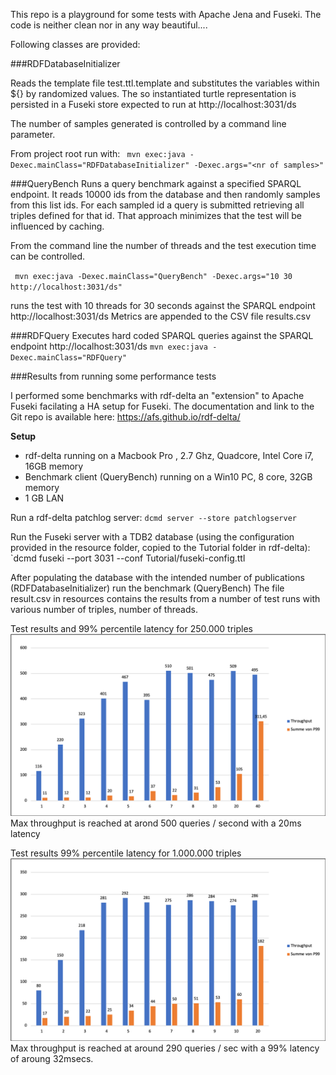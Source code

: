 This repo is a playground for some tests with Apache Jena and Fuseki.
The code is neither clean nor in any way beautiful....

Following classes are provided:

###RDFDatabaseInitializer

Reads the template file test.ttl.template and substitutes the variables within ${} by randomized values.
The so instantiated turtle representation is persisted in a Fuseki store expected to run at http://localhost:3031/ds

The number of samples generated is controlled by a command line parameter.

From project root run with: 
` mvn exec:java -Dexec.mainClass="RDFDatabaseInitializer" -Dexec.args="<nr of samples>"` 

###QueryBench
Runs a query benchmark against a specified SPARQL endpoint.
It reads 10000 ids from the database and then randomly samples from this list ids. For each sampled id a query is submitted retrieving all triples defined for that id.
That approach minimizes that the test will be influenced by caching.

From the command line the number of threads and the test execution time can be controlled.

` mvn exec:java -Dexec.mainClass="QueryBench" -Dexec.args="10 30 http://localhost:3031/ds"` 

runs the test with 10 threads for 30 seconds against the SPARQL endpoint http://localhost:3031/ds
Metrics are appended to the CSV file results.csv

###RDFQuery
Executes hard coded SPARQL queries against the SPARQL endpoint http://localhost:3031/ds
`mvn exec:java -Dexec.mainClass="RDFQuery" `

###Results from running some performance tests

I performed some benchmarks with rdf-delta an "extension" to Apache Fuseki facilating a HA setup for Fuseki.
The documentation and link to the Git repo is available here: https://afs.github.io/rdf-delta/

**Setup**
- rdf-delta running on a Macbook Pro , 2.7 Ghz, Quadcore, Intel Core i7, 16GB memory
- Benchmark client (QueryBench) running on a Win10 PC, 8 core, 32GB memory
- 1 GB LAN

Run a rdf-delta patchlog server:
`dcmd server --store patchlogserver`

Run the Fuseki server with a TDB2 database (using the configuration provided in the resource folder, copied to the Tutorial folder in rdf-delta): `dcmd fuseki --port 3031 --conf Tutorial/fuseki-config.ttl 

After populating the database with the intended number of publications (RDFDatabaseInitializer) run the benchmark (QueryBench)
The file result.csv in resources contains the results from a number of test runs with various number of triples, number of threads.

Test results and 99% percentile latency for 250.000 triples
![Throughput and for 250000 triples](resources/results_250k.png "Throughpt for 250.000 triples")
Max throughput is reached at arond 500 queries / second with a 20ms latency 

Test results 99% percentile latency for 1.000.000 triples
![Throughput and for 1Mio triples](resources/results_1m.png "Throughpt for 1M triples")
Max throughput is reached at around 290 queries / sec with a 99% latency of aroung 32msecs.


